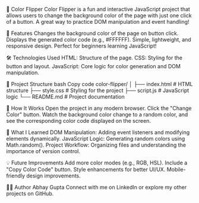 🎨 Color Flipper
Color Flipper is a fun and interactive JavaScript project that allows users to change the background color of the page with just one click of a button. A great way to practice DOM manipulation and event handling!

🚀 Features
Changes the background color of the page on button click.
Displays the generated color code (e.g., #FFFFFF).
Simple, lightweight, and responsive design.
Perfect for beginners learning JavaScript!

🛠️ Technologies Used
HTML: Structure of the page.
CSS: Styling for the button and layout.
JavaScript: Core logic for color generation and DOM manipulation.

📂 Project Structure
bash
Copy code
color-flipper/
│
├── index.html         # HTML structure
├── style.css          # Styling for the project
├── script.js          # JavaScript logic
└── README.md          # Project documentation

🌈 How It Works
Open the project in any modern browser.
Click the "Change Color" button.
Watch the background color change to a random color, and see the corresponding color code displayed on the screen.

🤔 What I Learned
DOM Manipulation: Adding event listeners and modifying elements dynamically.
JavaScript Logic: Generating random colors using Math.random().
Project Workflow: Organizing files and understanding the importance of version control.

💡 Future Improvements
Add more color modes (e.g., RGB, HSL).
Include a "Copy Color Code" button.
Style enhancements for better UI/UX.
Mobile-friendly design improvements.

👨‍💻 Author
Abhay Gupta
Connect with me on LinkedIn or explore my other projects on GitHub.
